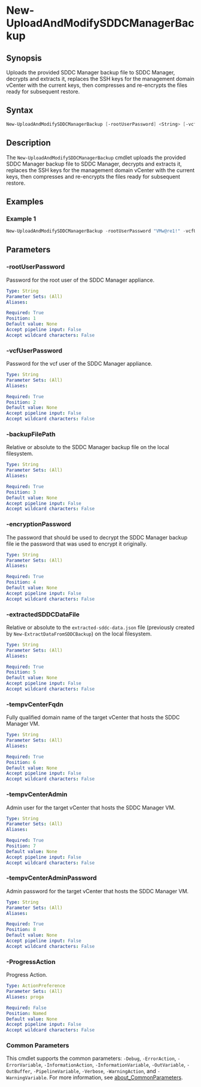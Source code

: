 # New-UploadAndModifySDDCManagerBackup

## Synopsis

Uploads the provided SDDC Manager backup file to SDDC Manager, decrypts and extracts it, replaces the SSH keys for the management domain vCenter with the current keys, then compresses and re-encrypts the files ready for subsequent restore.

## Syntax

```powershell
New-UploadAndModifySDDCManagerBackup [-rootUserPassword] <String> [-vcfUserPassword] <String> [-backupFilePath] <String> [-encryptionPassword] <String> [-extractedSDDCDataFile] <String> [-tempvCenterFqdn] <String> [-tempvCenterAdmin] <String> [-tempvCenterAdminPassword] <String> [-ProgressAction <ActionPreference>] [<CommonParameters>]
```

## Description

The `New-UploadAndModifySDDCManagerBackup` cmdlet uploads the provided SDDC Manager backup file to SDDC Manager, decrypts and extracts it, replaces the SSH keys for the management domain vCenter with the current keys, then compresses and re-encrypts the files ready for subsequent restore.

## Examples

### Example 1

```powershell
New-UploadAndModifySDDCManagerBackup -rootUserPassword "VMw@re1!" -vcfUserPassword "VMw@re1!" -backupFilePath "F:\backup\vcf-backup-sfo-vcf01-sfo-rainpole-io-2023-09-19-10-53-02.tar.gz" -encryptionPassword "VMw@re1!VMw@re1!" -extractedSDDCDataFile ".\extracted-sddc-data.json" -tempvCenterFqdn "sfo-m01-vc02.sfo.rainpole.io" -tempvCenterAdmin "Administrator@vsphere.local" -tempvCenterAdminPassword VMw@re1!"
```

## Parameters

### -rootUserPassword

Password for the root user of the SDDC Manager appliance.

```yaml
Type: String
Parameter Sets: (All)
Aliases:

Required: True
Position: 1
Default value: None
Accept pipeline input: False
Accept wildcard characters: False
```

### -vcfUserPassword

Password for the vcf user of the SDDC Manager appliance.

```yaml
Type: String
Parameter Sets: (All)
Aliases:

Required: True
Position: 2
Default value: None
Accept pipeline input: False
Accept wildcard characters: False
```

### -backupFilePath

Relative or absolute to the SDDC Manager backup file on the local filesystem.

```yaml
Type: String
Parameter Sets: (All)
Aliases:

Required: True
Position: 3
Default value: None
Accept pipeline input: False
Accept wildcard characters: False
```

### -encryptionPassword

The password that should be used to decrypt the SDDC Manager backup file ie the password that was used to encrypt it originally.

```yaml
Type: String
Parameter Sets: (All)
Aliases:

Required: True
Position: 4
Default value: None
Accept pipeline input: False
Accept wildcard characters: False
```

### -extractedSDDCDataFile

Relative or absolute to the `extracted-sddc-data.json` file (previously created by `New-ExtractDataFromSDDCBackup`) on the local filesystem.

```yaml
Type: String
Parameter Sets: (All)
Aliases:

Required: True
Position: 5
Default value: None
Accept pipeline input: False
Accept wildcard characters: False
```

### -tempvCenterFqdn

Fully qualified domain name of the target vCenter that hosts the SDDC Manager VM.

```yaml
Type: String
Parameter Sets: (All)
Aliases:

Required: True
Position: 6
Default value: None
Accept pipeline input: False
Accept wildcard characters: False
```

### -tempvCenterAdmin

Admin user for the target vCenter that hosts the SDDC Manager VM.

```yaml
Type: String
Parameter Sets: (All)
Aliases:

Required: True
Position: 7
Default value: None
Accept pipeline input: False
Accept wildcard characters: False
```

### -tempvCenterAdminPassword

Admin password for the target vCenter that hosts the SDDC Manager VM.

```yaml
Type: String
Parameter Sets: (All)
Aliases:

Required: True
Position: 8
Default value: None
Accept pipeline input: False
Accept wildcard characters: False
```

### -ProgressAction

Progress Action.

```yaml
Type: ActionPreference
Parameter Sets: (All)
Aliases: proga

Required: False
Position: Named
Default value: None
Accept pipeline input: False
Accept wildcard characters: False
```

### Common Parameters

This cmdlet supports the common parameters: `-Debug`, `-ErrorAction`, `-ErrorVariable`, `-InformationAction`, `-InformationVariable`, `-OutVariable`, `-OutBuffer`, `-PipelineVariable`, `-Verbose`, `-WarningAction`, and `-WarningVariable`. For more information, see [about_CommonParameters](http://go.microsoft.com/fwlink/?LinkID=113216).
